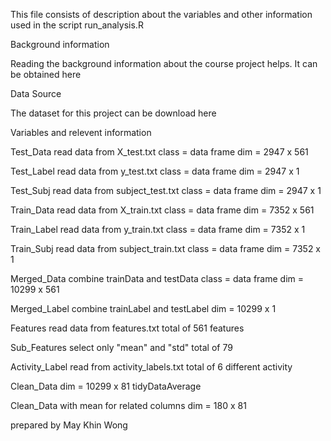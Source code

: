 This file consists of description about the variables and other information used in the script run_analysis.R

Background information

Reading the background information about the course project helps. It can be obtained here

Data Source

The dataset for this project can be download here

Variables and relevent information

Test_Data
read data from X_test.txt
class = data frame
dim = 2947 x 561

Test_Label
read data from y_test.txt
class = data frame
dim = 2947 x 1

Test_Subj
read data from subject_test.txt
class = data frame
dim = 2947 x 1

Train_Data
read data from X_train.txt
class = data frame
dim = 7352 x 561

Train_Label
read data from y_train.txt
class = data frame
dim = 7352 x 1

Train_Subj
read data from subject_train.txt
class = data frame
dim = 7352 x 1

Merged_Data
combine trainData and testData
class = data frame
dim = 10299 x 561

Merged_Label
combine trainLabel and testLabel
dim = 10299 x 1

Features
read data from features.txt
total of 561 features

Sub_Features
select only "mean" and "std"
total of 79

Activity_Label
read from activity_labels.txt
total of 6 different activity

Clean_Data
dim = 10299 x 81
tidyDataAverage

Clean_Data with mean for related columns
dim = 180 x 81

prepared by May Khin Wong